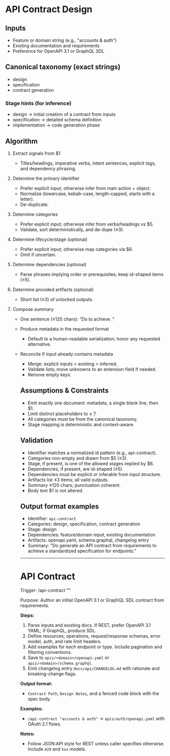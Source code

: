 # API Contract Design

## Inputs
- Feature or domain string (e.g., "accounts & auth")
- Existing documentation and requirements
- Preference for OpenAPI 3.1 or GraphQL SDL

## Canonical taxonomy (exact strings)
- design
- specification
- contract generation

### Stage hints (for inference)
- design → initial creation of a contract from inputs
- specification → detailed schema definition
- implementation → code generation phase

## Algorithm
1. Extract signals from $1  
   * Titles/headings, imperative verbs, intent sentences, explicit tags, and dependency phrasing.

2. Determine the primary identifier  
   * Prefer explicit input; otherwise infer from main action + object.  
   * Normalize (lowercase, kebab-case, length-capped, starts with a letter).  
   * De-duplicate.

3. Determine categories  
   * Prefer explicit input; otherwise infer from verbs/headings vs $5.  
   * Validate, sort deterministically, and de-dupe (≤3).

4. Determine lifecycle/stage (optional)  
   * Prefer explicit input; otherwise map categories via $6.  
   * Omit if uncertain.

5. Determine dependencies (optional)  
   * Parse phrases implying order or prerequisites; keep id-shaped items (≤5).

6. Determine provided artifacts (optional)  
   * Short list (≤3) of unlocked outputs.

7. Compose summary  
   * One sentence (≤120 chars): “Do <verb> <object> to achieve <outcome>.”

8. Produce metadata in the requested format  
   * Default to a human-readable serialization; honor any requested alternative.

9. Reconcile if input already contains metadata  
   * Merge: explicit inputs > existing > inferred.  
   * Validate lists; move unknowns to an extension field if needed.  
   * Remove empty keys.

## Assumptions & Constraints
- Emit exactly one document: metadata, a single blank line, then $1.
- Limit distinct placeholders to ≤ 7.
- All categories must be from the canonical taxonomy.
- Stage mapping is deterministic and context-aware.

## Validation
- Identifier matches a normalized id pattern (e.g., api-contract).
- Categories non-empty and drawn from $5 (≤3).
- Stage, if present, is one of the allowed stages implied by $6.
- Dependencies, if present, are id-shaped (≤5).
- Dependencies must be explicit or inferable from input structure.
- Artifacts list ≤3 items; all valid outputs.
- Summary ≤120 chars; punctuation coherent.
- Body text $1 is not altered.

## Output format examples
- Identifier: `api-contract`  
- Categories: design, specification, contract generation  
- Stage: design  
- Dependencies: feature/domain input, existing documentation  
- Artifacts: openapi.yaml, schema.graphql, changelog entry  
- Summary: "Do generate an API contract from requirements to achieve a standardized specification for endpoints."

---

# API Contract

Trigger: /api-contract "<feature or domain>"

Purpose: Author an initial OpenAPI 3.1 or GraphQL SDL contract from requirements.

**Steps:**

1. Parse inputs and existing docs. If REST, prefer OpenAPI 3.1 YAML; if GraphQL, produce SDL.
2. Define resources, operations, request/response schemas, error model, auth, and rate limit headers.
3. Add examples for each endpoint or type. Include pagination and filtering conventions.
4. Save to `apis/<domain>/openapi.yaml` or `apis/<domain>/schema.graphql`.
5. Emit changelog entry `docs/api/CHANGELOG.md` with rationale and breaking-change flags.

**Output format:**

- `Contract Path`, `Design Notes`, and a fenced code block with the spec body.

**Examples:**

- `/api-contract "accounts & auth"` → `apis/auth/openapi.yaml` with OAuth 2.1 flows.

**Notes:**

- Follow JSON:API style for REST unless caller specifies otherwise. Include `429` and `5xx` models.
